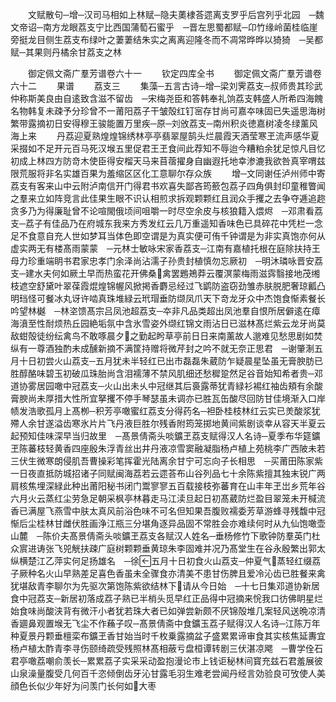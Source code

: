 <!-- { "loadSidebar": true } -->
　　文赋散句─增─汉司马相如上林赋─隐夫薁棣荅遝离支罗乎后宫列乎北园　─魏文帝诏─南方龙眼荔支宁比西国蒲萄石蜜乎　─晋左思蜀都赋─卬竹缘岭菌桂临崖旁挺龙目侧生荔支布绿叶之萋萋结朱实之离离迎隆冬而不凋常晔晔以猗猗　─吴都赋─其果则丹橘余甘荔支之林

　　御定佩文斋广羣芳谱卷六十一
　　钦定四库全书
　　御定佩文斋广羣芳谱卷六十二
　　果谱
　　荔支三
　　集藻─五言古诗─增─梁刘霁荔支─叔师贵其珍武仲称斯美良由自逺致含滋不留齿　─宋梅尧臣和答韩奉礼饷荔支韩盛人所希四海餽名物韩复未疎予分珍曾不一莆阳荔子干皱殻红钉宻存甘尚可嘉夲味固已失遥思海树繁带露摘初日安得穆王骏能置万里疾─原─刘攽荔支─南州积炎徳嘉树凌冬绿薰风海上来
　　丹荔迎夏熟煌煌锦绣林亭亭翡翠屋鹄头烂晨霞天酒莹寒玊流声感华夏采掇如不足开元百马死汉堠五里促君王玊食间此荐知不辱迨今糟粕余犹足惊凡目忆初成上林四方防竒木使臣得安榴天马来苜蓿擢身自幽遐托地幸渗漉我欲咎真宰喟兹限荒服将非名实雄百果为羞缩区区化工意聊尔存众族
　　增─文同谢任泸州师中寄荔支有客来山中云附泸南信开门得君书欢喜失鄙吝筠籨包荔子四角俱封印童稚瞥闻之羣来立如阵竞言此佳果生眼不识认相煎求拆观颗颗红且润众手攫之去争夺逓追趂贪多乃为得廉耻曾不论喧閙俄顷间咀嚼一时尽空余皮与核狼籍入煨烬　─邓肃看荔支─荔子有佳品乃在府城东我来方秀发红云几万重遥知香味色已具碎花中凭栏一念足不食意自充人世如梦耳当体色即空谓是为真实便可侑千钟谓是为非实真饱亦何从虚实两无有楼髙雨蒙蒙　─元林士敏咏宋家香荔支─江南有嘉植托根在庭除扶持王母力珍重端眀书君家忠孝门余泽尚沾濡子孙贵封植慎勿忘厥初　─明沐璘咏晋安荔支─建水夫何如厥土早而热蛮花开佛桑禽罢鶗鴂莽云覆溟蒙梅雨滋霠翳接地茂缃枝遮空舒黛叶翠葆霞焜煌锦幄风掀掲香麝忌经过飞鹠防盗窃劲雏赤肤脱肥奢琼瓤凸明珰怪可餐冰丸讶许啮真珠堆緑云玳瑁垂防缬凤爪天下竒龙牙众中杰饱食惭素餐长吟望林樾　─林垐馈髙宗吕凤池超荔支─夲非凡品类超出凤池羣自恨所居僻逺在瘴海濆至性耐烦热丘园絶垢氛中含氷雪姿外缬红锦文雨沾日已滋林髙烂紫云龙牙尚莫敌蚶殻徒纷纭禽鸟不敢啄晨夕之勤起盻草亭前日日来南薰故人邈难见愁思剧如焚纵有一尊酒独酌未成醺新摘不满筐持赠将微芹封之吟不就无奈正思君　─谢肇淛五月十日初尝火山荔支─五月犹未半轻红已出市磊磊朱葳防乍疑晨星坠虽无膏腴肪已胜醇酪味碧玉初破瓜珠胎尚含泪襦薄不禁风肌细还愁穉跫然足谷音始知希者贵─邓道协雾居园噉中冠荔支─火山出未乆中冠继其后裛露蒂犹青緑衫裼红袖齿頬有余酸膏腴尚未厚措大性所宜拏攫不停手琴瑟虽未调亦已胜瓦缶酸尽回防甘佳境渐入口岸帻发浩歌孤月上髙栁─积芳亭噉蜜红荔支分得药名─袒卧桂枝林红云实已羙酸浆犹殢人余甘遂溢齿寒氷片片飞丹液巨胜尔残香附筠笼掷地黄间紫剧谈幸从容天半夏云起预知佳味深早当归故里　─髙景倩斋头啖鑛玊荔支赋得汉人名诗─夏季布华筵鑛玊陈蕃枝轻黄香四座殷朱浮青丝出井丹液凉雪窦融凝脂杨卢植上苑桃李广西陂未若三伏生微寒朗侵肌吾曹操彩笔挥霍光陆离余甘宁可忘向子长相思　─买莆田陈家紫一日夜直抵防城招诸子同赋闽海荔若云遝荅布山谷列品七十余陈紫擅其独末锐广两肩核焦埋深緑此种出莆阳秘书闭门鬻寥寥五百载接枝弥蕃育在山丰年玊岀乡荒年谷六月火云蒸红尘劳急足朝采枫亭林暮走马江渎旦起日初髙葳防烂盈目翠笼未开椷流香已满屋飞燕雪中肤太真风前浴色味不可名但知果吾腹败襦委芳草游蜂寻残馥中冠惭后尘桂林甘雌伏胜画浄江瓶三分堪角逐异品固不常胜会亦难续何时从九仙饱噉壶山麓　─陈价夫髙景倩斋头啖鑛玊荔支各赋汉人姓名─垂杨修竹下歌钟防羣英门杜众賔进诪张飞兕觥扶疎广庭树颗颗垂黄琼朱李固难并况乃髙堂生在谷永殷繁出郭太纵横楚江乙萍实何足扬雄名　─徐五月十日初食火山荔支─仲夏气蒸轻红缀荔子厥种名火山早熟差足喜色香虽未全骤食亦清美不患甘伤脾且爱冷沁齿已胜餐来禽犹堪敌青李聊尔为先驱次第饱陈紫欲结林下请从今日始　─十七日集邓道协新居食中冠荔支─新居初落成荔子熟已半梢头觅早红正品得中冠摘来恱我口彷佛眀星烂始食味尚酸浃背有微汗小者犹若珠大者已如弹尝新颇不厌锦殻堆几案轻风送晩凉清香廽鼻观置堠无飞尘不作蘓子叹─髙景倩斋中食鑛玉荔子赋得汉人名诗─江陈万年种夏景丹颗垂檀栾布鑛玊香甘始当时千枚乗露摘盆子盛累累谛审食其实核焦延夀宜杨卢植太酢青李寻伤颐绮疏受残照林髙相蔽亏盘桓谭转剧三伏湛凉飔　─曹学佺石君亭噉荔嘲俞羡长─累累荔子实采采动盈抱漫论市上钱讵秘林间寳充兹石君羞展彼山泉澡量腹受几何百千恣倾倒齿牙沁甘露毛羽生难老尝闻丹经言効验良可攷使人美顔色长似少年好为问羡门长何如大枣
